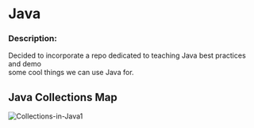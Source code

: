 # Java

### Description: 
<p>Decided to incorporate a repo dedicated to teaching Java best practices and demo<br>
some cool things we can use Java for.</p>

## Java Collections Map
![Collections-in-Java1](https://user-images.githubusercontent.com/105057858/183317107-c8287c50-f472-4700-97a3-787c940d4aaf.png)
